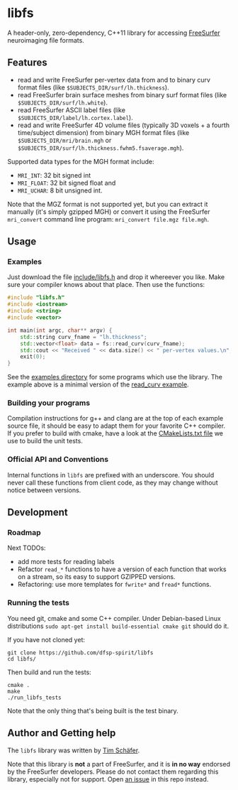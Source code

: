 # libfs
A header-only, zero-dependency, C++11 library for accessing [FreeSurfer](https://freesurfer.net/) neuroimaging file formats.


## Features

* read and write FreeSurfer per-vertex data from and to binary curv format files (like `$SUBJECTS_DIR/surf/lh.thickness`).
* read FreeSurfer brain surface meshes from binary surf format files (like `$SUBJECTS_DIR/surf/lh.white`).
* read FreeSurfer ASCII label files (like `$SUBJECTS_DIR/label/lh.cortex.label`).
* read and write FreeSurfer 4D volume files (typically 3D voxels + a fourth time/subject dimension) from binary MGH format files (like `$SUBJECTS_DIR/mri/brain.mgh` or `$SUBJECTS_DIR/surf/lh.thickness.fwhm5.fsaverage.mgh`).



Supported data types for the MGH format include:
* `MRI_INT`: 32 bit signed int
* `MRI_FLOAT`: 32 bit signed float and
* `MRI_UCHAR`: 8 bit unsigned int.
 
Note that the MGZ format is not supported yet, but you can extract it manually (it's simply gzipped MGH) or convert it using the FreeSurfer `mri_convert` command line program: `mri_convert file.mgz file.mgh`.


## Usage 

### Examples

Just download the file [include/libfs.h](./include/libfs.h) and drop it whereever you like. Make sure your compiler knows about that place. Then use the functions:

```cpp
#include "libfs.h"
#include <iostream>
#include <string>
#include <vector>

int main(int argc, char** argv) {
    std::string curv_fname = "lh.thickness";
    std::vector<float> data = fs::read_curv(curv_fname);
    std::cout << "Received " << data.size() << " per-vertex values.\n"; 
    exit(0);
}
```

See the [examples directory](./examples/) for some programs which use the library. The example above is a minimal version of the [read_curv example](./examples/read_curv/read_curv.cpp). 

### Building your programs

Compilation instructions for g++ and clang are at the top of each example source file, it should be easy to adapt them for your favorite C++ compiler. If you prefer to build with cmake, have a look at the [CMakeLists.txt file](./CMakeLists.txt) we use to build the unit tests.

### Official API and Conventions

Internal functions in `libfs` are prefixed with an underscore. You should never call these functions from client code, as they may change without notice between versions.


## Development

### Roadmap

Next TODOs:
* add more tests for reading labels
* Refactor `read_*` functions to have a version of each function that works on a stream, so its easy to support GZIPPED versions.
* Refactoring: use more templates for `fwrite*` and `fread*` functions.

### Running the tests

You need git, cmake and some C++ compiler. Under Debian-based Linux distributions `sudo apt-get install build-essential cmake git` should do it.

If you have not cloned yet:

```
git clone https://github.com/dfsp-spirit/libfs
cd libfs/
```

Then build and run the tests:

```
cmake .
make
./run_libfs_tests
```
Note that the only thing that's being built is the test binary.


## Author and Getting help

The `libfs` library was written by [Tim Schäfer](http://rcmd.org/ts).

Note that this library is **not** a part of FreeSurfer, and it is **in no way** endorsed by the FreeSurfer developers. Please do not contact them regarding this library, especially not for support. Open [an issue](https://github.com/dfsp-spirit/libfs/issues) in this repo instead.

